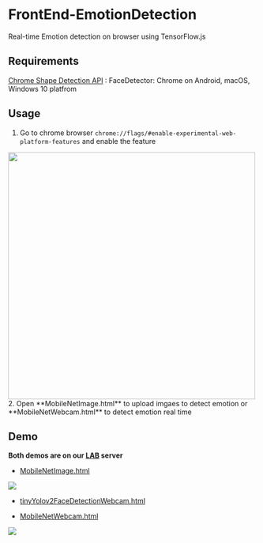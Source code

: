 # FrontEnd-EmotionDetection
Real-time Emotion detection on browser using TensorFlow.js

## Requirements
[Chrome Shape Detection API](https://www.chromestatus.com/feature/4757990523535360) :
FaceDetector: Chrome on Android, macOS, Windows 10 platfrom

## Usage
1. Go to chrome browser ```chrome://flags/#enable-experimental-web-platform-features``` and enable the feature 
<img src="https://i.imgur.com/7JhkpJn.png" width="500">
2. Open **MobileNetImage.html** to upload imgaes to detect emotion or **MobileNetWebcam.html** to detect emotion real time

## Demo
**Both demos are on our [LAB](http://mirlab.org/index.asp) server**

* [MobileNetImage.html](https://mirlab.org:444/demo/emotion_chrome_tf/test_tfjs.html)

![](https://github.com/kevinisbest/FrontEnd-EmotionDetection/blob/master/images/tfjs_upload.gif)

* [tinyYolov2FaceDetectionWebcam.html](https://mirlab.org:444/demo/FrontEnd-EmotionDetection/src/tinyYolov2FaceDetectionWebcam.html)

* [MobileNetWebcam.html](https://mirlab.org:444/demo/emotion_chrome_tf/test_webcam.html)

![](https://github.com/kevinisbest/FrontEnd-EmotionDetection/blob/master/images/tfjs_webcam.gif)
